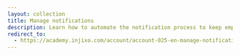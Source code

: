 ```yaml
---
layout: collection
title: Manage notifications
description: Learn how to automate the notification process to keep employees informed about schedule changes.
redirect_to:
  - https://academy.injixo.com/account/account-025-en-manage-notifications
---
```

